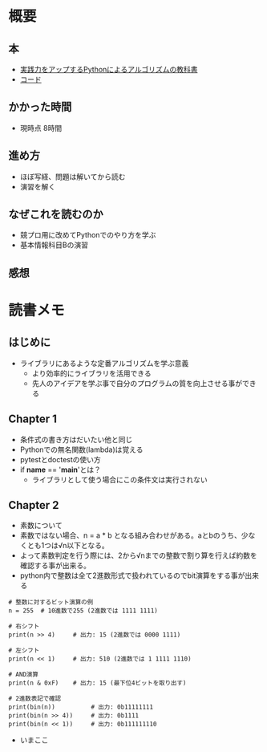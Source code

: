 # 概要

## 本

- [実践力をアップするPythonによるアルゴリズムの教科書](https://amzn.asia/d/0TdiWI8)
- [コード](/code/improve_practical_python_algorithms/)

## かかった時間

- 現時点 8時間

## 進め方

- ほぼ写経、問題は解いてから読む
- 演習を解く


## なぜこれを読むのか

- 競プロ用に改めてPythonでのやり方を学ぶ
- 基本情報科目Bの演習

## 感想

# 読書メモ

## はじめに

- ライブラリにあるような定番アルゴリズムを学ぶ意義
  - より効率的にライブラリを活用できる
  - 先人のアイデアを学ぶ事で自分のプログラムの質を向上させる事ができる

## Chapter 1

- 条件式の書き方はだいたい他と同じ
- Pythonでの無名関数(lambda)は覚える
- pytestとdoctestの使い方
- if __name__ == '__main__'とは？
  - ライブラリとして使う場合にこの条件文は実行されない

## Chapter 2
- 素数について
- 素数ではない場合、n = a * b となる組み合わせがある。aとbのうち、少なくとも1つは√n以下となる。
- よって素数判定を行う際には、2から√nまでの整数で割り算を行えば約数を確認する事が出来る。
- python内で整数は全て2進数形式で扱われているのでbit演算をする事が出来る
```
# 整数に対するビット演算の例
n = 255  # 10進数で255 (2進数では 1111 1111)

# 右シフト
print(n >> 4)     # 出力: 15 (2進数では 0000 1111)

# 左シフト
print(n << 1)     # 出力: 510 (2進数では 1 1111 1110)

# AND演算
print(n & 0xF)    # 出力: 15 (最下位4ビットを取り出す)

# 2進数表記で確認
print(bin(n))          # 出力: 0b11111111
print(bin(n >> 4))     # 出力: 0b1111
print(bin(n << 1))     # 出力: 0b111111110
```
- いまここ